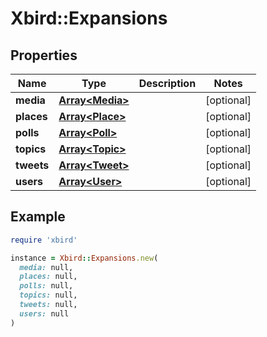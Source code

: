 # Xbird::Expansions

## Properties

| Name | Type | Description | Notes |
| ---- | ---- | ----------- | ----- |
| **media** | [**Array&lt;Media&gt;**](Media.md) |  | [optional] |
| **places** | [**Array&lt;Place&gt;**](Place.md) |  | [optional] |
| **polls** | [**Array&lt;Poll&gt;**](Poll.md) |  | [optional] |
| **topics** | [**Array&lt;Topic&gt;**](Topic.md) |  | [optional] |
| **tweets** | [**Array&lt;Tweet&gt;**](Tweet.md) |  | [optional] |
| **users** | [**Array&lt;User&gt;**](User.md) |  | [optional] |

## Example

```ruby
require 'xbird'

instance = Xbird::Expansions.new(
  media: null,
  places: null,
  polls: null,
  topics: null,
  tweets: null,
  users: null
)
```

